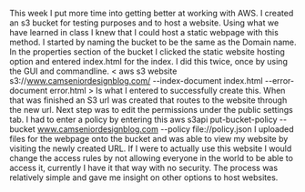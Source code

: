 This week I put more time into getting better at working with AWS. I created an s3 bucket for testing purposes and to
host a website. Using what we have learned in class I knew that I could host a static webpage with this method. I started by naming the
bucket to be the same as the Domain name. In the properties section of the bucket I clicked the static website hosting option and 
entered index.html for the index.  I did this twice, once by using the GUI and commandline. 
< aws s3 website s3://www.camseniordesignblog.com/ --index-document index.html --error-document error.html > Is what I entered to successfully
create this. When that was finished an S3 url was created that routes to the website through the new url. Next step was to edit the permissions
under the public settings tab. I had to enter a policy by entering this aws s3api put-bucket-policy --bucket www.camseniordesignblog.com --policy file://policy.json
I uploaded files for the webpage onto the bucket and was able to view my website by visiting the newly created URL. If I were to actually
use this website I would change the access rules by not allowing everyone in the world to be able to access it, currently I have it that
way with no security. The process was relatively simple and gave me insight on other options to host websites. 
